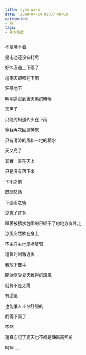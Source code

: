 ```yaml
---
title: cymm wxsm
date:  2009-07-24 01:07:48+08
categories:
- 杂
tags:
- 年少荒唐
---
```


不是睡不着

是电池还没有耗尽

 

好久沒遇上下雨了

這兩天卻都在下雨

狂暴地下

明明還沒到該天黑的時候

天黑了

只隐约知道外头在下雨

等我再次回過神來

只有清涼的風和一地的積水

天又亮了

<!-- more -->


其實一直在天上

只是沒有落下來

 

下雨之前

既悶又熱

下過雨之後

涼爽了許多

踩著被積水包圍的已經干了的地方向外走

涼風突然吹在身上

不由自主地摩擦雙臂

短暫的刺激過後

我放下雙手

開始享受夏天難得的涼風

就算不是太陽

有這風

也能讓人十分舒服的

 

虧得下雨了

不然

還真忘記了夏天也不都是豔陽高照的

 

呵呵……
